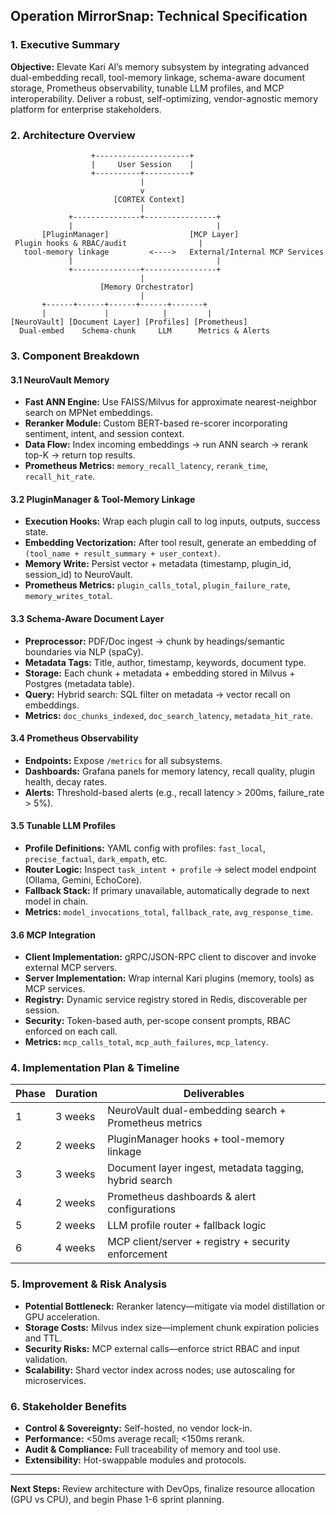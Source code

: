 ## Operation MirrorSnap: Technical Specification

### 1. Executive Summary

**Objective:** Elevate Kari AI’s memory subsystem by integrating advanced dual-embedding recall, tool-memory linkage, schema-aware document storage, Prometheus observability, tunable LLM profiles, and MCP interoperability. Deliver a robust, self-optimizing, vendor-agnostic memory platform for enterprise stakeholders.

### 2. Architecture Overview

```
                  +---------------------+
                  |     User Session    |
                  +----------+----------+
                             |
                             v
                       [CORTEX Context]
                             |
             +---------------+----------------+
             |                                |
       [PluginManager]                  [MCP Layer]
 Plugin hooks & RBAC/audit                |
   tool-memory linkage         <---->   External/Internal MCP Services
             |                                |
             +---------------+----------------+
                             |
                    [Memory Orchestrator]
                             |
       +------+------+------+------+-------+
       |             |            |         |
[NeuroVault] [Document Layer] [Profiles] [Prometheus]
  Dual-embed    Schema-chunk     LLM      Metrics & Alerts
```

### 3. Component Breakdown

#### 3.1 NeuroVault Memory

* **Fast ANN Engine:** Use FAISS/Milvus for approximate nearest-neighbor search on MPNet embeddings.
* **Reranker Module:** Custom BERT-based re-scorer incorporating sentiment, intent, and session context.
* **Data Flow:** Index incoming embeddings → run ANN search → rerank top-K → return top results.
* **Prometheus Metrics:** `memory_recall_latency`, `rerank_time`, `recall_hit_rate`.

#### 3.2 PluginManager & Tool-Memory Linkage

* **Execution Hooks:** Wrap each plugin call to log inputs, outputs, success state.
* **Embedding Vectorization:** After tool result, generate an embedding of `(tool_name + result_summary + user_context)`.
* **Memory Write:** Persist vector + metadata (timestamp, plugin_id, session_id) to NeuroVault.
* **Prometheus Metrics:** `plugin_calls_total`, `plugin_failure_rate`, `memory_writes_total`.

#### 3.3 Schema-Aware Document Layer

* **Preprocessor:** PDF/Doc ingest → chunk by headings/semantic boundaries via NLP (spaCy).
* **Metadata Tags:** Title, author, timestamp, keywords, document type.
* **Storage:** Each chunk + metadata + embedding stored in Milvus + Postgres (metadata table).
* **Query:** Hybrid search: SQL filter on metadata → vector recall on embeddings.
* **Metrics:** `doc_chunks_indexed`, `doc_search_latency`, `metadata_hit_rate`.

#### 3.4 Prometheus Observability

* **Endpoints:** Expose `/metrics` for all subsystems.
* **Dashboards:** Grafana panels for memory latency, recall quality, plugin health, decay rates.
* **Alerts:** Threshold-based alerts (e.g., recall latency > 200ms, failure_rate > 5%).

#### 3.5 Tunable LLM Profiles

* **Profile Definitions:** YAML config with profiles: `fast_local`, `precise_factual`, `dark_empath`, etc.
* **Router Logic:** Inspect `task_intent + profile` → select model endpoint (Ollama, Gemini, EchoCore).
* **Fallback Stack:** If primary unavailable, automatically degrade to next model in chain.
* **Metrics:** `model_invocations_total`, `fallback_rate`, `avg_response_time`.

#### 3.6 MCP Integration

* **Client Implementation:** gRPC/JSON-RPC client to discover and invoke external MCP servers.
* **Server Implementation:** Wrap internal Kari plugins (memory, tools) as MCP services.
* **Registry:** Dynamic service registry stored in Redis, discoverable per session.
* **Security:** Token-based auth, per-scope consent prompts, RBAC enforced on each call.
* **Metrics:** `mcp_calls_total`, `mcp_auth_failures`, `mcp_latency`.

### 4. Implementation Plan & Timeline

| Phase | Duration | Deliverables                                           |
| ----- | -------- | ------------------------------------------------------ |
| 1     | 3 weeks  | NeuroVault dual-embedding search + Prometheus metrics  |
| 2     | 2 weeks  | PluginManager hooks + tool-memory linkage              |
| 3     | 3 weeks  | Document layer ingest, metadata tagging, hybrid search |
| 4     | 2 weeks  | Prometheus dashboards & alert configurations           |
| 5     | 2 weeks  | LLM profile router + fallback logic                    |
| 6     | 4 weeks  | MCP client/server + registry + security enforcement    |

### 5. Improvement & Risk Analysis

* **Potential Bottleneck:** Reranker latency—mitigate via model distillation or GPU acceleration.
* **Storage Costs:** Milvus index size—implement chunk expiration policies and TTL.
* **Security Risks:** MCP external calls—enforce strict RBAC and input validation.
* **Scalability:** Shard vector index across nodes; use autoscaling for microservices.

### 6. Stakeholder Benefits

* **Control & Sovereignty:** Self-hosted, no vendor lock-in.
* **Performance:** <50ms average recall; <150ms rerank.
* **Audit & Compliance:** Full traceability of memory and tool use.
* **Extensibility:** Hot-swappable modules and protocols.

---

**Next Steps:** Review architecture with DevOps, finalize resource allocation (GPU vs CPU), and begin Phase 1-6 sprint planning.

